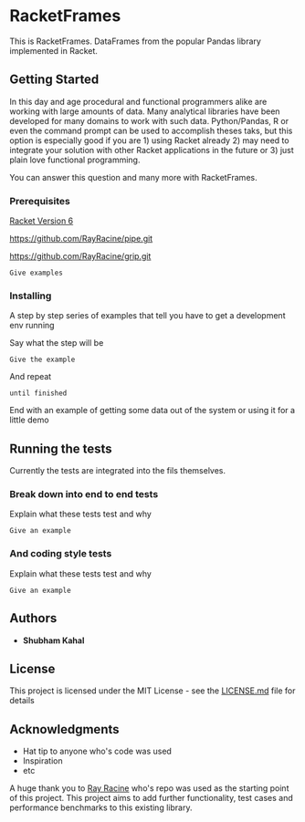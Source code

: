 # RacketFrames

This is RacketFrames. DataFrames from the popular Pandas library implemented in Racket.

## Getting Started

In this day and age procedural and functional programmers alike are working with large amounts of data. Many analytical libraries have been developed for many domains to work with such data. Python/Pandas, R or even the command prompt can be used to accomplish theses taks, but this option is especially good if you are 1) using Racket already 2) may need to integrate your solution with other Racket applications in the future or 3) just plain love functional programming.

You can answer this question and many more with RacketFrames.

### Prerequisites

[Racket Version 6](http://racket-lang.org/download/)

https://github.com/RayRacine/pipe.git

https://github.com/RayRacine/grip.git

```
Give examples
```

### Installing

A step by step series of examples that tell you have to get a development env running

Say what the step will be

```
Give the example
```

And repeat

```
until finished
```

End with an example of getting some data out of the system or using it for a little demo

## Running the tests

Currently the tests are integrated into the fils themselves. 

### Break down into end to end tests

Explain what these tests test and why

```
Give an example
```

### And coding style tests

Explain what these tests test and why

```
Give an example
```

## Authors

* **Shubham Kahal**

## License

This project is licensed under the MIT License - see the [LICENSE.md](LICENSE.md) file for details

## Acknowledgments

* Hat tip to anyone who's code was used
* Inspiration
* etc

A huge thank you to [Ray Racine](https://github.com/RayRacine) who's repo   was used as the starting point of this project. This project aims to add further functionality, test cases and performance benchmarks to this existing library.

